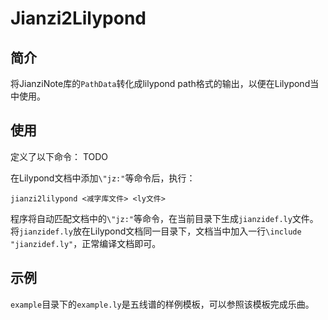 # Jianzi2Lilypond

## 简介

将JianziNote库的`PathData`转化成lilypond path格式的输出，以便在Lilypond当中使用。

## 使用

定义了以下命令：
TODO

在Lilypond文档中添加`\"jz:"`等命令后，执行：
```
jianzi2lilypond <减字库文件> <ly文件>
```
程序将自动匹配文档中的`\"jz:"`等命令，在当前目录下生成`jianzidef.ly`文件。
将`jianzidef.ly`放在Lilypond文档同一目录下，文档当中加入一行`\include "jianzidef.ly"`，正常编译文档即可。

## 示例
`example`目录下的`example.ly`是五线谱的样例模板，可以参照该模板完成乐曲。